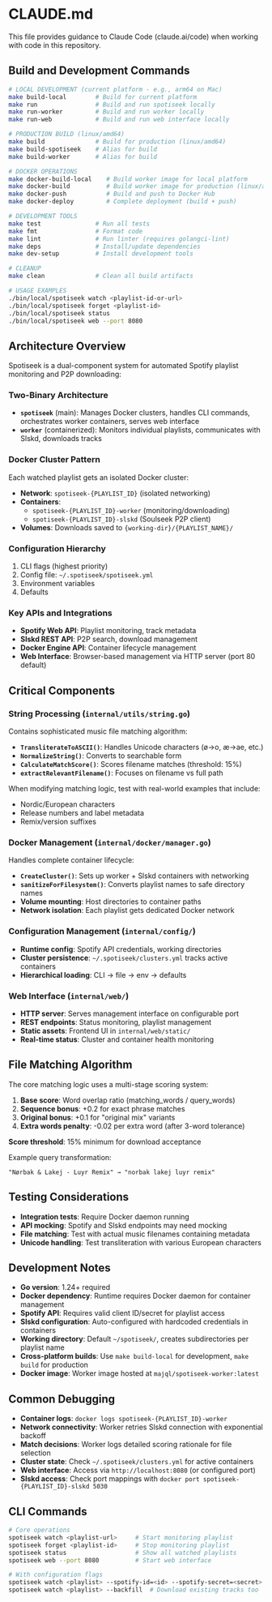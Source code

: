 # CLAUDE.md

This file provides guidance to Claude Code (claude.ai/code) when working with code in this repository.

## Build and Development Commands

```bash
# LOCAL DEVELOPMENT (current platform - e.g., arm64 on Mac)
make build-local        # Build for current platform
make run                # Build and run spotiseek locally
make run-worker         # Build and run worker locally
make run-web            # Build and run web interface locally

# PRODUCTION BUILD (linux/amd64)
make build              # Build for production (linux/amd64)
make build-spotiseek    # Alias for build
make build-worker       # Alias for build

# DOCKER OPERATIONS
make docker-build-local    # Build worker image for local platform
make docker-build          # Build worker image for production (linux/amd64)
make docker-push           # Build and push to Docker Hub
make docker-deploy         # Complete deployment (build + push)

# DEVELOPMENT TOOLS
make test               # Run all tests
make fmt                # Format code
make lint               # Run linter (requires golangci-lint)
make deps               # Install/update dependencies
make dev-setup          # Install development tools

# CLEANUP
make clean              # Clean all build artifacts

# USAGE EXAMPLES
./bin/local/spotiseek watch <playlist-id-or-url>
./bin/local/spotiseek forget <playlist-id>
./bin/local/spotiseek status
./bin/local/spotiseek web --port 8080
```

## Architecture Overview

Spotiseek is a dual-component system for automated Spotify playlist monitoring and P2P downloading:

### Two-Binary Architecture
- **`spotiseek`** (main): Manages Docker clusters, handles CLI commands, orchestrates worker containers, serves web interface
- **`worker`** (containerized): Monitors individual playlists, communicates with Slskd, downloads tracks

### Docker Cluster Pattern
Each watched playlist gets an isolated Docker cluster:
- **Network**: `spotiseek-{PLAYLIST_ID}` (isolated networking)
- **Containers**:
  - `spotiseek-{PLAYLIST_ID}-worker` (monitoring/downloading)
  - `spotiseek-{PLAYLIST_ID}-slskd` (Soulseek P2P client)
- **Volumes**: Downloads saved to `{working-dir}/{PLAYLIST_NAME}/`

### Configuration Hierarchy
1. CLI flags (highest priority)
2. Config file: `~/.spotiseek/spotiseek.yml`
3. Environment variables
4. Defaults

### Key APIs and Integrations
- **Spotify Web API**: Playlist monitoring, track metadata
- **Slskd REST API**: P2P search, download management
- **Docker Engine API**: Container lifecycle management
- **Web Interface**: Browser-based management via HTTP server (port 80 default)

## Critical Components

### String Processing (`internal/utils/string.go`)
Contains sophisticated music file matching algorithm:
- **`TransliterateToASCII()`**: Handles Unicode characters (ø→o, æ→ae, etc.)
- **`NormalizeString()`**: Converts to searchable form
- **`CalculateMatchScore()`**: Scores filename matches (threshold: 15%)
- **`extractRelevantFilename()`**: Focuses on filename vs full path

When modifying matching logic, test with real-world examples that include:
- Nordic/European characters
- Release numbers and label metadata
- Remix/version suffixes

### Docker Management (`internal/docker/manager.go`)
Handles complete container lifecycle:
- **`CreateCluster()`**: Sets up worker + Slskd containers with networking
- **`sanitizeForFilesystem()`**: Converts playlist names to safe directory names
- **Volume mounting**: Host directories to container paths
- **Network isolation**: Each playlist gets dedicated Docker network

### Configuration Management (`internal/config/`)
- **Runtime config**: Spotify API credentials, working directories
- **Cluster persistence**: `~/.spotiseek/clusters.yml` tracks active containers
- **Hierarchical loading**: CLI → file → env → defaults

### Web Interface (`internal/web/`)
- **HTTP server**: Serves management interface on configurable port
- **REST endpoints**: Status monitoring, playlist management
- **Static assets**: Frontend UI in `internal/web/static/`
- **Real-time status**: Cluster and container health monitoring

## File Matching Algorithm

The core matching logic uses a multi-stage scoring system:
1. **Base score**: Word overlap ratio (matching_words / query_words)
2. **Sequence bonus**: +0.2 for exact phrase matches
3. **Original bonus**: +0.1 for "original mix" variants
4. **Extra words penalty**: -0.02 per extra word (after 3-word tolerance)

**Score threshold**: 15% minimum for download acceptance

Example query transformation:
```
"Nørbak & Lakej - Luyr Remix" → "norbak lakej luyr remix"
```

## Testing Considerations

- **Integration tests**: Require Docker daemon running
- **API mocking**: Spotify and Slskd endpoints may need mocking
- **File matching**: Test with actual music filenames containing metadata
- **Unicode handling**: Test transliteration with various European characters

## Development Notes

- **Go version**: 1.24+ required
- **Docker dependency**: Runtime requires Docker daemon for container management
- **Spotify API**: Requires valid client ID/secret for playlist access
- **Slskd configuration**: Auto-configured with hardcoded credentials in containers
- **Working directory**: Default `~/spotiseek/`, creates subdirectories per playlist name
- **Cross-platform builds**: Use `make build-local` for development, `make build` for production
- **Docker image**: Worker image hosted at `majql/spotiseek-worker:latest`

## Common Debugging

- **Container logs**: `docker logs spotiseek-{PLAYLIST_ID}-worker`
- **Network connectivity**: Worker retries Slskd connection with exponential backoff
- **Match decisions**: Worker logs detailed scoring rationale for file selection
- **Cluster state**: Check `~/.spotiseek/clusters.yml` for active containers
- **Web interface**: Access via `http://localhost:8080` (or configured port)
- **Slskd access**: Check port mappings with `docker port spotiseek-{PLAYLIST_ID}-slskd 5030`

## CLI Commands

```bash
# Core operations
spotiseek watch <playlist-url>     # Start monitoring playlist
spotiseek forget <playlist-id>     # Stop monitoring playlist
spotiseek status                   # Show all watched playlists
spotiseek web --port 8080          # Start web interface

# With configuration flags
spotiseek watch <playlist> --spotify-id=<id> --spotify-secret=<secret> --working-dir=<dir> --debug
spotiseek watch <playlist> --backfill  # Download existing tracks too
```